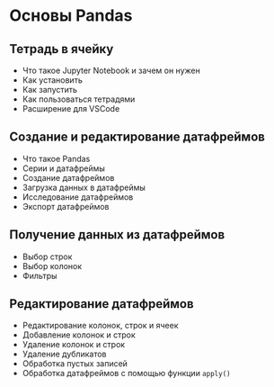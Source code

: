 # Основы Pandas

## Тетрадь в ячейку
- Что такое Jupyter Notebook и зачем он нужен
- Как установить
- Как запустить
- Как пользоваться тетрадями
- Расширение для VSCode

## Создание и редактирование датафреймов
- Что такое Pandas
- Серии и датафреймы
- Создание датафреймов
- Загрузка данных в датафреймы
- Исследование датафреймов
- Экспорт датафреймов

## Получение данных из датафреймов
- Выбор строк
- Выбор колонок
- Фильтры

## Редактирование датафреймов
- Редактирование колонок, строк и ячеек
- Добавление колонок и строк
- Удаление колонок и строк
- Удаление дубликатов
- Обработка пустых записей
- Обработка датафреймов с помощью функции `apply()`